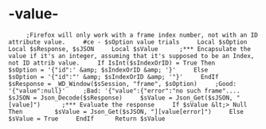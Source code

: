 # -value-
         ;Firefox will only work with a frame index number, not with an ID attribute value.     #ce - $sOption value trials     Local $sOption     Local $sResponse, $sJSON     Local $sValue      ;*** Encapsulate the value if it's an integer, assuming that it's supposed to be an Index, not ID attrib value.     If IsInt($sIndexOrID) = True Then         $sOption = '{"id":' &amp; $sIndexOrID &amp; '}'     Else         $sOption = '{"id":"' &amp; $sIndexOrID &amp; '"}'     EndIf      $sResponse = _WD_Window($sSession, "frame", $sOption)     ;Good: '{"value":null}'     ;Bad: '{"value":{"error":"no such frame"....     $sJSON = Json_Decode($sResponse)     $sValue = Json_Get($sJSON, "[value]")      ;*** Evaluate the response     If $sValue &lt;> Null Then         $sValue = Json_Get($sJSON, "][value[error]")     Else         $sValue = True     EndIf      Return $sValue
